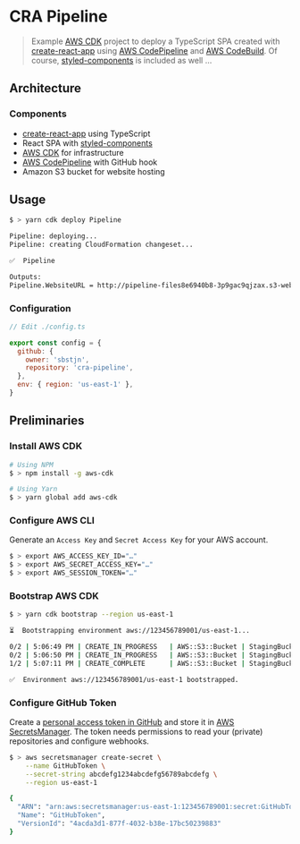 # CRA Pipeline

> Example [AWS CDK](https://docs.aws.amazon.com/cdk/latest/guide/home.html) project to deploy a TypeScript SPA created with [create-react-app](https://github.com/facebook/create-react-app) using [AWS CodePipeline](https://aws.amazon.com/codepipeline/) and [AWS CodeBuild](https://aws.amazon.com/codebuild/). Of course, [styled-components](https://styled-components.com/) is included as well …

## Architecture

### Components

- [create-react-app](https://github.com/facebook/create-react-app) using TypeScript
- React SPA with [styled-components](https://styled-components.com/)
- [AWS CDK](https://docs.aws.amazon.com/cdk/latest/guide/home.html) for infrastructure
- [AWS CodePipeline](https://aws.amazon.com/codepipeline/) with GitHub hook
- Amazon S3 bucket for website hosting

## Usage

```bash
$ > yarn cdk deploy Pipeline

Pipeline: deploying...
Pipeline: creating CloudFormation changeset...

✅  Pipeline

Outputs:
Pipeline.WebsiteURL = http://pipeline-files8e6940b8-3p9gac9qjzax.s3-website-us-east-1.amazonaws.com
```

### Configuration

```js
// Edit ./config.ts

export const config = {
  github: {
    owner: 'sbstjn',
    repository: 'cra-pipeline',
  },
  env: { region: 'us-east-1' },
}
```

## Preliminaries

### Install AWS CDK

```bash
# Using NPM
$ > npm install -g aws-cdk

# Using Yarn
$ > yarn global add aws-cdk
```

### Configure AWS CLI

Generate an `Access Key` and `Secret Access Key` for your AWS account.

```bash
$ > export AWS_ACCESS_KEY_ID="…"
$ > export AWS_SECRET_ACCESS_KEY="…"
$ > export AWS_SESSION_TOKEN="…"
```

### Bootstrap AWS CDK

```bash
$ > yarn cdk bootstrap --region us-east-1

⏳  Bootstrapping environment aws://123456789001/us-east-1...

0/2 | 5:06:49 PM | CREATE_IN_PROGRESS   | AWS::S3::Bucket | StagingBucket
0/2 | 5:06:50 PM | CREATE_IN_PROGRESS   | AWS::S3::Bucket | StagingBucket Resource creation Initiated
1/2 | 5:07:11 PM | CREATE_COMPLETE      | AWS::S3::Bucket | StagingBucket

✅  Environment aws://123456789001/us-east-1 bootstrapped.
```

### Configure GitHub Token

Create a [personal access token in GitHub](https://help.github.com/en/github/authenticating-to-github/creating-a-personal-access-token-for-the-command-line) and store it in [AWS SecretsManager](https://aws.amazon.com/secrets-manager/). The token needs permissions to read your (private) repositories and configure webhooks.

```bash
$ > aws secretsmanager create-secret \
    --name GitHubToken \
    --secret-string abcdefg1234abcdefg56789abcdefg \
    --region us-east-1

{
  "ARN": "arn:aws:secretsmanager:us-east-1:123456789001:secret:GitHubToken-uNBxTr",
  "Name": "GitHubToken",
  "VersionId": "4acda3d1-877f-4032-b38e-17bc50239883"
}
```
